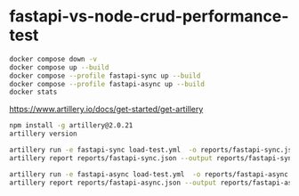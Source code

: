 # fastapi-vs-node-crud-performance-test


```bash
docker compose down -v
docker compose up --build
docker compose --profile fastapi-sync up --build
docker compose --profile fastapi-async up --build
docker stats
```

https://www.artillery.io/docs/get-started/get-artillery
```bash
npm install -g artillery@2.0.21
artillery version 
```

```bash
artillery run -e fastapi-sync load-test.yml  -o reports/fastapi-sync.json
artillery report reports/fastapi-sync.json --output reports/fastapi-sync-report.html
```


```bash
artillery run -e fastapi-async load-test.yml  -o reports/fastapi-async.json
artillery report reports/fastapi-async.json --output reports/fastapi-async-report.html
```